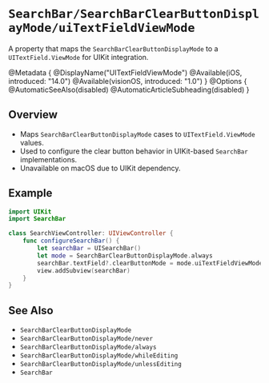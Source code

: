 # ``SearchBar/SearchBarClearButtonDisplayMode/uiTextFieldViewMode``

A property that maps the `SearchBarClearButtonDisplayMode` to a `UITextField.ViewMode` for UIKit integration.

@Metadata {
    @DisplayName("UITextFieldViewMode")
    @Available(iOS, introduced: "14.0")
    @Available(visionOS, introduced: "1.0")
}
@Options {
    @AutomaticSeeAlso(disabled)
    @AutomaticArticleSubheading(disabled)
}

## Overview

- Maps `SearchBarClearButtonDisplayMode` cases to `UITextField.ViewMode` values.
- Used to configure the clear button behavior in UIKit-based `SearchBar` implementations.
- Unavailable on macOS due to UIKit dependency.

## Example

```swift
import UIKit
import SearchBar

class SearchViewController: UIViewController {
    func configureSearchBar() {
        let searchBar = UISearchBar()
        let mode = SearchBarClearButtonDisplayMode.always
        searchBar.textField?.clearButtonMode = mode.uiTextFieldViewMode // Sets to UITextField.ViewMode.always
        view.addSubview(searchBar)
    }
}
```

## See Also

- ``SearchBarClearButtonDisplayMode``
- ``SearchBarClearButtonDisplayMode/never``
- ``SearchBarClearButtonDisplayMode/always``
- ``SearchBarClearButtonDisplayMode/whileEditing``
- ``SearchBarClearButtonDisplayMode/unlessEditing``
- ``SearchBar``
